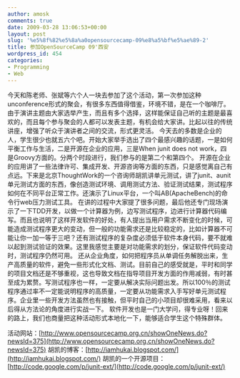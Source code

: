 ```yaml
---
author: amosk
comments: true
date: 2009-03-28 13:06:53+00:00
layout: post
slug: '%e5%8f%82%e5%8a%a0opensourcecamp-09%e8%a5%bf%e5%ae%89-2'
title: 参加OpenSourceCamp 09'西安
wordpress_id: 454
categories:
- Programming
- Web
---
```


今天和陈老师、张斌等六个人一块去参加了这个活动，第一次参加这种unconference形式的聚会，有很多东西值得借鉴，环境不错，是在一个咖啡厅。由于演讲主题由大家选举产生，而且有多个选择，这样能保证自己听的主题是最喜欢的，而且每个参与聚会的人都可以发表主题，有机会给大家讲。比起以往的传统讲座，增强了听众于演讲者之间的交流，形式更灵活。
今天去的多数是企业的人，学生很少也就五六个吧。开始大家举手选出了四个最感兴趣的话题，一是如何平衡工作与生活，二是开源在企业的应用，三是When junit does not work，四是Groovy方面的。分两个时段进行，我们参与的是第二个和第四个。
开源在企业的应用讲了一些法律许可、集成开发、开源咨询等方面的东西，只是感觉离自己有点远。下来是北京ThoughtWork的一个咨询师胡凯讲单元测试，讲了junit、aunit单元测试方面的东西，像创造测试环境、调用测试方法、验证测试结果，测试程序如何在不同平台正常工作。还演示了Linux平台，一个叫AB(ApacheBench)的命令行web压力测试工具。
在讲的过程中大家提了很多问题，最后他还专门现场演示了一下TDD开发，以做一个计算器为例，边写测试程序，边进行计算器代码编写。而且也说明了这样开发软件的好处，有人提出当用户需求不断变化的时候，可能造成测试程序更大的变动，但一般的功能需求还是比较稳定的，比如计算器不可能让你一加一等于三吧？还有测试程序的复杂度必须低于软件本身代码，要不就难以起到测试验证的效果。这里我感觉主要是对功能需求的划分，保证软件代码变动时，测试程序仍然可用。
还从企业角度，如何把程序员从单调任务解脱出来，生产高质量的软件，避免一些形式化文档、测试。目前自己的感受就是，平时和同学的项目文档还是不够重视，这也导致文档在指导项目开发方面的作用减弱，有时甚至成为累赘。写测试程序也一样，一定要从解决实际问题出发。所以100％的测试程序通过率不一定能说明程序的高质量，一定要从功能需求入手写好单元测试程序。企业里一些开发方法虽然也有接触，但平时自己的小项目却很难采用，看来以后得从方法论的角度进行实战一下。
软件开发也是一门大学问，得专业呀！回来的路上，我们也商量把这种活动形式本地化一下，能够适合学生这个特殊群体。

活动网站：[http://www.opensourcecamp.org.cn/showOneNews.do?newsId=375](http://www.opensourcecamp.org.cn/showOneNews.do?newsId=375)
胡凯的博客：[http://iamhukai.blogspot.com/](http://iamhukai.blogspot.com/)
胡凯的一个开源项目：[http://code.google.com/p/junit-ext/](http://code.google.com/p/junit-ext/)
